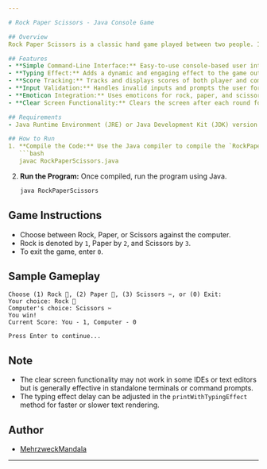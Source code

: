 ```yaml
---

# Rock Paper Scissors - Java Console Game

## Overview
Rock Paper Scissors is a classic hand game played between two people. In this Java version, you play against the computer in a console application. This game features a simple point system, enhanced user experience with a typing effect, and emoticons for a more engaging gameplay.

## Features
- **Simple Command-Line Interface:** Easy-to-use console-based user interface.
- **Typing Effect:** Adds a dynamic and engaging effect to the game output.
- **Score Tracking:** Tracks and displays scores of both player and computer.
- **Input Validation:** Handles invalid inputs and prompts the user for re-entry.
- **Emoticon Integration:** Uses emoticons for rock, paper, and scissors for enhanced visual appeal.
- **Clear Screen Functionality:** Clears the screen after each round for a clean user experience.

## Requirements
- Java Runtime Environment (JRE) or Java Development Kit (JDK) version 14 or higher.

## How to Run
1. **Compile the Code:** Use the Java compiler to compile the `RockPaperScissors.java` file.
   ```bash
   javac RockPaperScissors.java
   ```
2. **Run the Program:** Once compiled, run the program using Java.
   ```bash
   java RockPaperScissors
   ```

## Game Instructions
- Choose between Rock, Paper, or Scissors against the computer.
- Rock is denoted by `1`, Paper by `2`, and Scissors by `3`.
- To exit the game, enter `0`.

## Sample Gameplay
```
Choose (1) Rock 🚨, (2) Paper 📄, (3) Scissors ✂, or (0) Exit:
Your choice: Rock 🚨
Computer's choice: Scissors ✂
You win!
Current Score: You - 1, Computer - 0

Press Enter to continue...
```

## Note
- The clear screen functionality may not work in some IDEs or text editors but is generally effective in standalone terminals or command prompts.
- The typing effect delay can be adjusted in the `printWithTypingEffect` method for faster or slower text rendering.

## Author
- [MehrzweckMandala](https://github.com/MehrzweckMandala)

---
```


